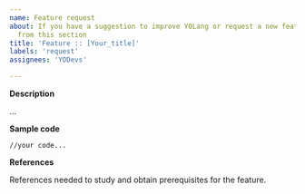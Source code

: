 ```yaml
---
name: Feature request
about: If you have a suggestion to improve YOLang or request a new feature, proceed
  from this section
title: 'Feature :: [Your_title]'
labels: 'request'
assignees: 'YODevs'

---
```


**Description**

...

**Sample code**

```f#
//your code...
```

**References**

References needed to study and obtain prerequisites for the feature.
